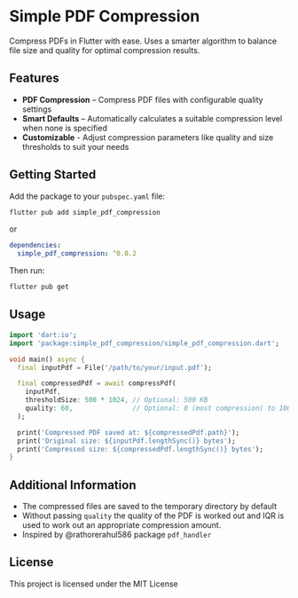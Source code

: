 # Simple PDF Compression

Compress PDFs in Flutter with ease. Uses a smarter algorithm to balance file size and quality for optimal compression results.

## Features
- **PDF Compression** – Compress PDF files with configurable quality settings
- **Smart Defaults** – Automatically calculates a suitable compression level when none is specified
- **Customizable** - Adjust compression parameters like quality and size thresholds to suit your needs

## Getting Started

Add the package to your `pubspec.yaml` file:

```bash
flutter pub add simple_pdf_compression
```
or
```yaml
dependencies:
  simple_pdf_compression: ^0.0.2
```

Then run:

```bash
flutter pub get
```

## Usage

```dart
import 'dart:io';
import 'package:simple_pdf_compression/simple_pdf_compression.dart';

void main() async {
  final inputPdf = File('/path/to/your/input.pdf');

  final compressedPdf = await compressPdf(
    inputPdf,
    thresholdSize: 500 * 1024, // Optional: 500 KB
    quality: 60,               // Optional: 0 (most compression) to 100 (lowest compression)
  );

  print('Compressed PDF saved at: ${compressedPdf.path}');
  print('Original size: ${inputPdf.lengthSync()} bytes');
  print('Compressed size: ${compressedPdf.lengthSync()} bytes');
}
```

## Additional Information

- The compressed files are saved to the temporary directory by default
- Without passing `quality` the quality of the PDF is worked out and IQR is used to work out an appropriate compression amount.
- Inspired by @rathorerahul586 package `pdf_handler`

## License

This project is licensed under the MIT License